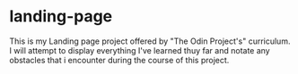 # landing-page

This is my Landing page project offered by "The Odin Project's" curriculum. I will attempt to display everything I've learned thuy far and notate any obstacles that i encounter during the course of this project.